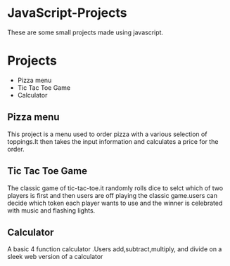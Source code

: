 # JavaScript-Projects
These are some small projects made using javascript.


# Projects

- Pizza menu
- Tic Tac Toe Game
- Calculator

## Pizza menu
This project is a menu used to order pizza with a various selection of toppings.It then takes the
input information and calculates a price for the order.


## Tic Tac Toe Game
The classic game of tic-tac-toe.it randomly rolls dice to selct which of two players is first and then users
are off playing the classic game.users can decide which token each player wants to use and the winner is 
celebrated with music and flashing lights.


## Calculator
A basic 4 function calculator .Users add,subtract,multiply, and divide on a sleek web version of a calculator
